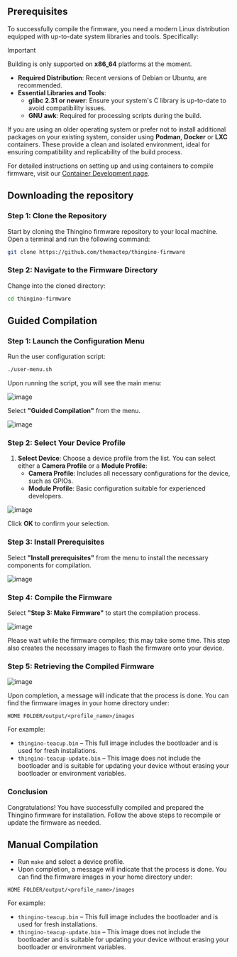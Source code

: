 ## Prerequisites

To successfully compile the firmware, you need a modern Linux distribution equipped with up-to-date system libraries and tools. Specifically:

> [!IMPORTANT]  
> Building is only supported on  **x86_64** platforms at the moment.

- **Required Distribution**: Recent versions of Debian or Ubuntu, are recommended.
- **Essential Libraries and Tools**:
  - **glibc 2.31 or newer**: Ensure your system's C library is up-to-date to avoid compatibility issues.
  - **GNU awk**: Required for processing scripts during the build.

If you are using an older operating system or prefer not to install additional packages on your existing system, consider using **Podman**, **Docker** or **LXC** containers. These provide a clean and isolated environment, ideal for ensuring compatibility and replicability of the build process.

For detailed instructions on setting up and using containers to compile firmware, visit our [Container Development page](https://github.com/themactep/thingino-firmware/wiki/Development#containers).

## Downloading the repository

### Step 1: Clone the Repository

Start by cloning the Thingino firmware repository to your local machine. Open a terminal and run the following command:

```bash
git clone https://github.com/themactep/thingino-firmware
```

### Step 2: Navigate to the Firmware Directory

Change into the cloned directory:

```bash
cd thingino-firmware
```

## Guided Compilation

### Step 1: Launch the Configuration Menu

Run the user configuration script:

```bash
./user-menu.sh
```

Upon running the script, you will see the main menu:

![image](https://github.com/themactep/thingino-firmware/assets/12115272/ec95798b-2b1c-44c7-b0fe-d27f5809a7c9)

Select **"Guided Compilation"** from the menu.

![image](https://github.com/themactep/thingino-firmware/assets/12115272/98997b30-847b-4b4d-89ce-a3682aec636b)

### Step 2: Select Your Device Profile

1. **Select Device**: Choose a device profile from the list. You can select either a **Camera Profile** or a **Module Profile**:
   - **Camera Profile**: Includes all necessary configurations for the device, such as GPIOs.
   - **Module Profile**: Basic configuration suitable for experienced developers.

![image](https://github.com/themactep/thingino-firmware/assets/12115272/d1fb2108-b001-4fea-a754-f88f767d2351)

Click **OK** to confirm your selection.

### Step 3: Install Prerequisites

Select **"Install prerequisites"** from the menu to install the necessary components for compilation.

![image](https://github.com/themactep/thingino-firmware/assets/12115272/d04e3196-c33f-404a-b7e2-217473486585)

### Step 4: Compile the Firmware

Select **"Step 3: Make Firmware"** to start the compilation process.

![image](https://github.com/themactep/thingino-firmware/assets/12115272/542d8b95-b18f-43db-b4ec-b458a60b19d8)

Please wait while the firmware compiles; this may take some time. This step also creates the necessary images to flash the firmware onto your device.

### Step 5: Retrieving the Compiled Firmware

![image](https://github.com/themactep/thingino-firmware/assets/12115272/be4a8911-9dfc-4659-9a1a-60bc985f4f30)

Upon completion, a message will indicate that the process is done. You can find the firmware images in your home directory under:

```
HOME FOLDER/output/<profile_name>/images
```

For example:
- `thingino-teacup.bin` – This full image includes the bootloader and is used for fresh installations.
- `thingino-teacup-update.bin` – This image does not include the bootloader and is suitable for updating your device without erasing your bootloader or environment variables.

### Conclusion

Congratulations! You have successfully compiled and prepared the Thingino firmware for installation. Follow the above steps to recompile or update the firmware as needed.

## Manual Compilation

- Run `make` and select a device profile. 
- Upon completion, a message will indicate that the process is done. You can find the firmware images in your home directory under:

```
HOME FOLDER/output/<profile_name>/images
```

For example:
- `thingino-teacup.bin` – This full image includes the bootloader and is used for fresh installations.
- `thingino-teacup-update.bin` – This image does not include the bootloader and is suitable for updating your device without erasing your bootloader or environment variables.